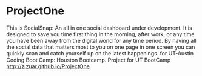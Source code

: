 # ProjectOne
This is SocialSnap: An all in one social dashboard under development. It is designed to save you time first thing in the morning, after work, or any time you have been away from the digital world for any time period. By having all the social data that matters most to you on one page in one screen you can quickly scan and catch yourself up on the latest happenings.
for UT-Austin Coding Boot Camp: Houston Bootcamp.
Project for UT BootCamp
http://zizuar.github.io/ProjectOne
